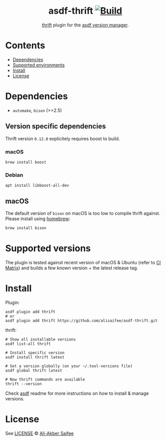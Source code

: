 <div align="center">

# asdf-thrift [![Build](https://github.com/alisaifee/asdf-thrift/actions/workflows/main.yml/badge.svg)](https://github.com/alisaifee/asdf-thrift/actions/workflows/main.yml)


[thrift](https://github.com/apache/thrift) plugin for the [asdf version manager](https://asdf-vm.com).

</div>

# Contents

- [Dependencies](#dependencies)
- [Supported environments](#supported-versions)
- [Install](#install)
- [License](#license)

# Dependencies

- `automake`, `bison` (>=2.5)

## Version specific dependencies

Thrift version `0.12.0` explicitely requires boost to build.

### macOS
```
brew install boost
```

### Debian
```
apt install libboost-all-dev
```

## macOS
The default version of `bison` on macOS is too low to compile thrift against.
Please install using [homebrew](https://brew.sh/):
```sh
brew install bison
```

# Supported versions
The plugin is tested against recent version of macOS & Ubuntu
(refer to [CI Matrix](https://github.com/alisaifee/asdf-thrift/actions/workflows/main.yml))
and builds a few known version + the latest release tag.


# Install

Plugin:

```shell
asdf plugin add thrift
# or
asdf plugin add thrift https://github.com/alisaifee/asdf-thrift.git
```

thrift:

```shell
# Show all installable versions
asdf list-all thrift

# Install specific version
asdf install thrift latest

# Set a version globally (on your ~/.tool-versions file)
asdf global thrift latest

# Now thrift commands are available
thrift --version
```

Check [asdf](https://github.com/asdf-vm/asdf) readme for more instructions on how to
install & manage versions.


# License

See [LICENSE](LICENSE) © [Ali-Akber Saifee](https://github.com/alisaifee/)
